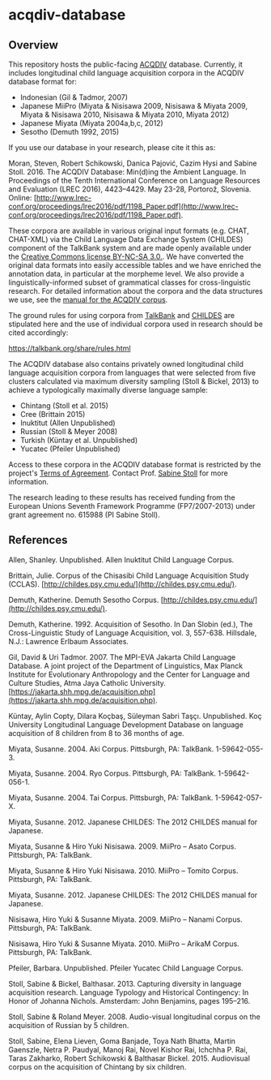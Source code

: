 # acqdiv-database

## Overview

This repository hosts the public-facing [ACQDIV](http://www.acqdiv.uzh.ch/en.html) database. Currently, it includes longitudinal child language acquisition corpora in the ACQDIV database format for:

- Indonesian (Gil & Tadmor, 2007)
- Japanese MiiPro (Miyata & Nisisawa 2009, Nisisawa & Miyata 2009, Miyata & Nisisawa 2010, Nisisawa & Miyata 2010, Miyata 2012)
- Japanese Miyata (Miyata 2004a,b,c, 2012)
- Sesotho (Demuth 1992, 2015)

If you use our database in your research, please cite it this as:

Moran, Steven, Robert Schikowski, Danica Pajović, Cazim Hysi and Sabine Stoll. 2016. The ACQDIV Database: Min(d)ing the Ambient Language. In Proceedings of the Tenth International Conference on Language Resources and Evaluation (LREC 2016), 4423–4429. May 23-28, Portorož, Slovenia. Online: [http://www.lrec-conf.org/proceedings/lrec2016/pdf/1198_Paper.pdf](http://www.lrec-conf.org/proceedings/lrec2016/pdf/1198_Paper.pdf).

These corpora are available in various original input formats (e.g. CHAT, CHAT-XML) via the Child Language Data Exchange System (CHILDES) component of the TalkBank system and are made openly available under the [Creative Commons license BY-NC-SA 3.0.](https://creativecommons.org/licenses/by-nc-sa/3.0/). We have converted the original data formats into easily accessible tables and we have enriched the annotation data, in particular at the morpheme level. We also provide a linguistically-informed subset of grammatical classes for cross-linguistic research. For detailed information about the corpora and the data structures we use, see the [manual for the ACQDIV corpus](https://github.com/acqdiv/corpus_manual/blob/master/corpus_manual.pdf).

The ground rules for using corpora from [TalkBank](https://talkbank.org/) and [CHILDES](https://childes.talkbank.org/) are stipulated here and the use of individual corpora used in research should be cited accordingly:

https://talkbank.org/share/rules.html

The ACQDIV database also contains privately owned longitudinal child language acquisition corpora from languages that were selected from five clusters calculated via maximum diversity sampling (Stoll & Bickel, 2013) to achieve a typologically maximally diverse language sample:

- Chintang (Stoll et al. 2015)
- Cree (Brittain 2015)
- Inuktitut (Allen Unpublished)
- Russian (Stoll & Meyer 2008)
- Turkish (Küntay et al. Unpublished)
- Yucatec (Pfeiler Unpublished)

Access to these corpora in the ACQDIV database format is restricted by the project's [Terms of Agreement](http://www.acqdiv.uzh.ch/dam/jcr:c7318751-f531-43a8-9dbd-b48eee950a4c/terms_of_use_for_the_acqdiv_corpus.pdf). Contact Prof. [Sabine Stoll](http://www.psycholinguistics.uzh.ch/en/stoll.html) for more information.

The research leading to these results has received funding from the European Unions Seventh Framework Programme (FP7/2007-2013) under grant agreement no. 615988 (PI Sabine Stoll).


## References

Allen, Shanley. Unpublished. Allen Inuktitut Child Language Corpus.

Brittain, Julie. Corpus of the Chisasibi Child Language Acquisition Study (CCLAS).
[http://childes.psy.cmu.edu/](http://childes.psy.cmu.edu/).

Demuth, Katherine. Demuth Sesotho Corpus. [http://childes.psy.cmu.edu/](http://childes.psy.cmu.edu/).

Demuth, Katherine. 1992. Acquisition of Sesotho. In Dan Slobin (ed.), The Cross-Linguistic Study of Language Acquisition, vol. 3, 557-638. Hillsdale, N.J.: Lawrence Erlbaum Associates.

Gil, David & Uri Tadmor. 2007. The MPI-EVA Jakarta Child Language Database. A joint project of the Department of Linguistics, Max Planck Institute for Evolutionary Anthropology and the Center for Language and Culture Studies, Atma Jaya Catholic University. [https://jakarta.shh.mpg.de/acquisition.php](https://jakarta.shh.mpg.de/acquisition.php).

Küntay, Aylin Copty, Dilara Koçbaş, Süleyman Sabri Taşçı. Unpublished. Koç University Longitudinal Language Development Database on language acquisition of 8 children from 8 to 36 months of age.

Miyata, Susanne. 2004. Aki Corpus. Pittsburgh, PA: TalkBank. 1-59642-055-3.

Miyata, Susanne. 2004. Ryo Corpus. Pittsburgh, PA: TalkBank. 1-59642-056-1.

Miyata, Susanne. 2004. Tai Corpus. Pittsburgh, PA: TalkBank. 1-59642-057-X.

Miyata, Susanne. 2012. Japanese CHILDES: The 2012 CHILDES manual for Japanese.

Miyata, Susanne & Hiro Yuki Nisisawa. 2009. MiiPro – Asato Corpus. Pittsburgh, PA: TalkBank.

Miyata, Susanne & Hiro Yuki Nisisawa. 2010. MiiPro – Tomito Corpus. Pittsburgh, PA: TalkBank.

Miyata, Susanne. 2012. Japanese CHILDES: The 2012 CHILDES manual for Japanese.

Nisisawa, Hiro Yuki & Susanne Miyata. 2009. MiiPro – Nanami Corpus. Pittsburgh, PA: TalkBank.

Nisisawa, Hiro Yuki & Susanne Miyata. 2010. MiiPro – ArikaM Corpus. Pittsburgh, PA: TalkBank.

Pfeiler, Barbara. Unpublished. Pfeiler Yucatec Child Language Corpus.

Stoll, Sabine & Bickel, Balthasar. 2013. Capturing diversity in language acquisition research. Language Typology and Historical Contingency: In Honor of Johanna Nichols. Amsterdam: John Benjamins, pages 195–216.

Stoll, Sabine & Roland Meyer. 2008. Audio-visual longitudinal corpus on the acquisition of Russian by 5 children.

Stoll, Sabine, Elena Lieven, Goma Banjade, Toya Nath Bhatta, Martin Gaenszle, Netra P. Paudyal, Manoj Rai, Novel Kishor Rai, Ichchha P. Rai, Taras Zakharko, Robert Schikowski & Balthasar Bickel. 2015. Audiovisual corpus on the acquisition of Chintang by six children.
